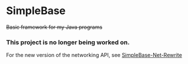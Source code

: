 # SimpleBase
~~Basic framework for my Java programs~~
### This project is no longer being worked on.
For the new version of the networking API, see [SimpleBase-Net-Rewrite](https://github.com/ReBuilders101/SimpleBase-Net-Rewrite)